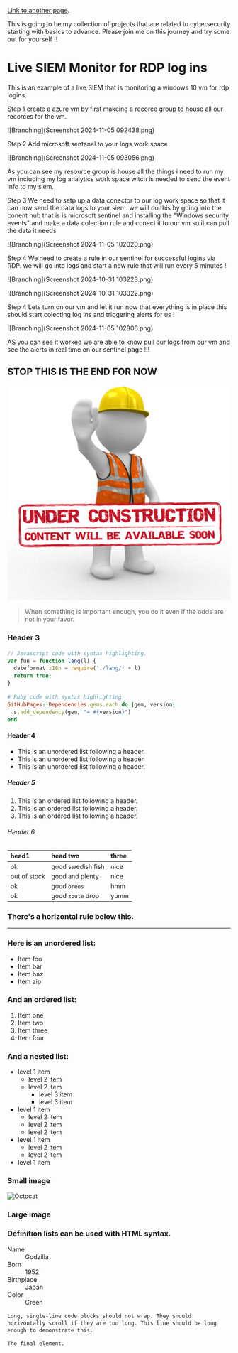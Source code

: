 

[Link to another page](./another-page.html).

This is going to be my collection of projects that are related to cybersecurity starting with basics to advance. Please join me on this journey and try some out for yourself !!

# Live SIEM Monitor for RDP log ins 

This is an example of a live SIEM that is monitoring a windows 10 vm for rdp logins. 

Step 1 create a azure vm by first makeing a recorce group to house all our recorces for the vm.

![Branching](Screenshot 2024-11-05 092438.png)

Step 2 Add microsoft sentanel to your logs work space 

![Branching](Screenshot 2024-11-05 093056.png)

As you can see my resource group is house all the things i need to run my vm including my log analytics work space witch is needed to send the event info to my siem.


Step 3 We need to setp up a data conector to our log work space so that it can now send the data logs to your siem. we will do this by going into the conent hub that is is microsoft sentinel and installing the "Windows security events" and make a data colection rule and conect it to our vm so it can pull the data it needs 

![Branching](Screenshot 2024-11-05 102020.png)

Step 4 We need to create a rule in our sentinel for successful logins via RDP. we will go into logs and start a new rule that will run every 5 minutes !

![Branching](Screenshot 2024-10-31 103223.png)

![Branching](Screenshot 2024-10-31 103322.png)

Step 4 Lets turn on our vm and let it run now that everything is in place this should start colecting log ins and triggering alerts for us !

![Branching](Screenshot 2024-11-05 102806.png)

AS you can see it worked we are able to know pull our logs from our vm and see the alerts in real time on our sentinel page !!!




## STOP THIS IS THE END FOR NOW 

![Branching](Page_Under_Construction.jpeg)


>
> When something is important enough, you do it even if the odds are not in your favor.

### Header 3

```js
// Javascript code with syntax highlighting.
var fun = function lang(l) {
  dateformat.i18n = require('./lang/' + l)
  return true;
}
```

```ruby
# Ruby code with syntax highlighting
GitHubPages::Dependencies.gems.each do |gem, version|
  s.add_dependency(gem, "= #{version}")
end
```

#### Header 4

*   This is an unordered list following a header.
*   This is an unordered list following a header.
*   This is an unordered list following a header.

##### Header 5

1.  This is an ordered list following a header.
2.  This is an ordered list following a header.
3.  This is an ordered list following a header.

###### Header 6

| head1        | head two          | three |
|:-------------|:------------------|:------|
| ok           | good swedish fish | nice  |
| out of stock | good and plenty   | nice  |
| ok           | good `oreos`      | hmm   |
| ok           | good `zoute` drop | yumm  |

### There's a horizontal rule below this.

* * *

### Here is an unordered list:

*   Item foo
*   Item bar
*   Item baz
*   Item zip

### And an ordered list:

1.  Item one
1.  Item two
1.  Item three
1.  Item four

### And a nested list:

- level 1 item
  - level 2 item
  - level 2 item
    - level 3 item
    - level 3 item
- level 1 item
  - level 2 item
  - level 2 item
  - level 2 item
- level 1 item
  - level 2 item
  - level 2 item
- level 1 item

### Small image

![Octocat](https://github.githubassets.com/images/icons/emoji/octocat.png)

### Large image




### Definition lists can be used with HTML syntax.

<dl>
<dt>Name</dt>
<dd>Godzilla</dd>
<dt>Born</dt>
<dd>1952</dd>
<dt>Birthplace</dt>
<dd>Japan</dd>
<dt>Color</dt>
<dd>Green</dd>
</dl>

```
Long, single-line code blocks should not wrap. They should horizontally scroll if they are too long. This line should be long enough to demonstrate this.
```

```
The final element.
```
